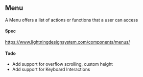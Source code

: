 
## Menu
A Menu offers a list of actions or functions that a user can access

#### Spec
https://www.lightningdesignsystem.com/components/menus/

#### Todo
- Add support for overflow scrolling, custom height
- Add support for Keyboard Interactions